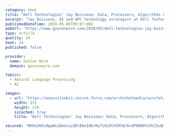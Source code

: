```yaml
---
category: news
title: "Dell Technologies’ Jay Boisseau: Data, Processors, Algorithms Could Help Agencies Advance AI Adoption"
excerpt: "Jay Boisseau, AI and HPC technology strategist at Dell Technologies (NYSE: DELL), has said collection of more digital data, emergence of new processors and graphics processing units and development of better algorithms are the three elements that could help federal agencies create a “perfect storm” to push the adoption of artificial intelligence."
publishedDateTime: 2020-05-05T09:07:00Z
webUrl: "https://www.govconwire.com/2020/05/dell-technologies-jay-boisseau-data-processors-algorithms-could-help-agencies-advance-ai-adoption/"
type: article
quality: 24
heat: 24
published: false

provider:
  name: GovCon Wire
  domain: govconwire.com

topics:
  - Natural Language Processing
  - AI

images:
  - url: "https://executivebiz.secure.force.com/archintelmedia/servlet/servlet.FileDownload?file=00Pf30000140zrNEAQ"
    width: 272
    height: 270
    isCached: true
    title: "Dell Technologies’ Jay Boisseau: Data, Processors, Algorithms Could Help Agencies Advance AI Adoption"

secured: "MHVe2W3L0ppWxzDmdcwjQDl8beIAKrMyfi6LRtVCMlW/A+dPOW08YLMtZSuBsEUj3J1a3rU0gvLT/rjf/LLsSTjCUnDNdTO5zByOeinhcIFmnNGe6B1FGep47eoY4lDlenuI0zBqs0dT/dUfabO3tmct+cheIF43xDhrYPCKKcqw15M2ZI2pqwh5hW1jNz3iR8DSjZ30dxawwpALLXjveDRtSg/zE5yAImM2XQUtq9VFB/C6IMJ3Njn/yNzIzIFt2wggUhI/NplV9RYFYTgs3h4OvQA4PJEM3KuzsjlQ+Mi4sU/abItxjpbUoUOlQvjIComkYCdRRAgnYM04Mnlb2Gsm+hMAJ/uENeY+1ZdgUNEKEF1MjnF1fSUVnas/LuI8+VtTQuf/PvN9AJfsdDg4E5F1HdXj/YUo6/UrI/mznhyZhq4VGrsKh12GReiYzld8E0fGL3FlexK978/171pvYG9bW3SB7tJPX+HIrIaRlLs=;Q9x7FlMZXNUsOOOiWlD+kg=="
---
```


